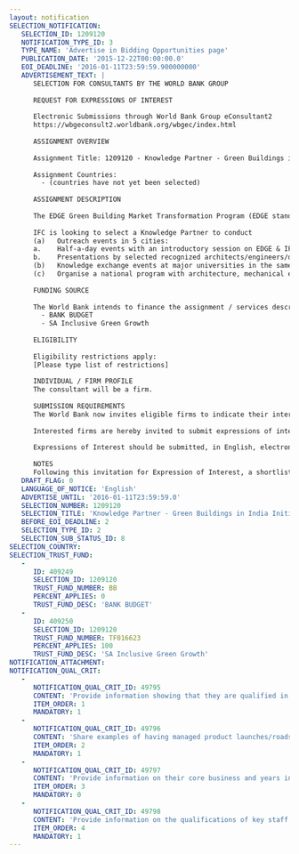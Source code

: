```yaml
---
layout: notification
SELECTION_NOTIFICATION: 
   SELECTION_ID: 1209120
   NOTIFICATION_TYPE_ID: 3
   TYPE_NAME: 'Advertise in Bidding Opportunities page'
   PUBLICATION_DATE: '2015-12-22T00:00:00.0'
   EOI_DEADLINE: '2016-01-11T23:59:59.900000000'
   ADVERTISEMENT_TEXT: |
      SELECTION FOR CONSULTANTS BY THE WORLD BANK GROUP
      
      REQUEST FOR EXPRESSIONS OF INTEREST
      
      Electronic Submissions through World Bank Group eConsultant2
      https://wbgeconsult2.worldbank.org/wbgec/index.html
      
      ASSIGNMENT OVERVIEW
      
      Assignment Title: 1209120 - Knowledge Partner - Green Buildings in India Initiative
      
      Assignment Countries:
        - (countries have not yet been selected)
      
      ASSIGNMENT DESCRIPTION
      
      The EDGE Green Building Market Transformation Program (EDGE stands for Excellence in Design for Greater Efficiencies) addresses the opportunity that exists to channel the current building boom in developing countries towards a path of lower carbon emissions and greater resource efficiency
      
      IFC is looking to select a Knowledge Partner to conduct 
      (a)	Outreach events in 5 cities:
      a.	Half-a-day events with an introductory session on EDGE & IFCs Green Building program (details to be shared at RFP stage)
      b.	Presentations by selected recognized architects/engineers/designers
      (b)	Knowledge exchange events at major universities in the same 5 cities
      (c)	Organise a national program with architecture, mechanical engineering and design students and leading architecture, MEP and design firms towards the goal of setting up an internship and career development opportunity for students. Support IFC in creating and managing the program.
      
      FUNDING SOURCE
      
      The World Bank intends to finance the assignment / services described below under the following trust fund(s):
        - BANK BUDGET
        - SA Inclusive Green Growth
      
      ELIGIBILITY
      
      Eligibility restrictions apply:
      [Please type list of restrictions]
      
      INDIVIDUAL / FIRM PROFILE
      The consultant will be a firm. 
      
      SUBMISSION REQUIREMENTS
      The World Bank now invites eligible firms to indicate their interest in providing the services.  Interested firms must provide information indicating that they are qualified to perform the services (brochures, description of similar assignments, experience in similar conditions, availability of appropriate skills among staff, etc. for firms; CV and cover letter for individuals).  Please note that the total size of all attachments should be less than 5MB.  Consultants may associate to enhance their qualifications.
      
      Interested firms are hereby invited to submit expressions of interest.
      
      Expressions of Interest should be submitted, in English, electronically through World Bank Group eTendering (https://wbgeconsult2.worldbank.org/wbgec/index.html)
      
      NOTES
      Following this invitation for Expression of Interest, a shortlist of qualified firms will be formally invited to submit proposals.  Shortlisting and selection will be subject to the availability of funding.
   DRAFT_FLAG: 0
   LANGUAGE_OF_NOTICE: 'English'
   ADVERTISE_UNTIL: '2016-01-11T23:59:59.0'
   SELECTION_NUMBER: 1209120
   SELECTION_TITLE: 'Knowledge Partner - Green Buildings in India Initiative'
   BEFORE_EOI_DEADLINE: 2
   SELECTION_TYPE_ID: 2
   SELECTION_SUB_STATUS_ID: 8
SELECTION_COUNTRY: 
SELECTION_TRUST_FUND: 
   - 
      ID: 409249
      SELECTION_ID: 1209120
      TRUST_FUND_NUMBER: BB
      PERCENT_APPLIES: 0
      TRUST_FUND_DESC: 'BANK BUDGET'
   - 
      ID: 409250
      SELECTION_ID: 1209120
      TRUST_FUND_NUMBER: TF016623
      PERCENT_APPLIES: 100
      TRUST_FUND_DESC: 'SA Inclusive Green Growth'
NOTIFICATION_ATTACHMENT: 
NOTIFICATION_QUAL_CRIT: 
   - 
      NOTIFICATION_QUAL_CRIT_ID: 49795
      CONTENT: 'Provide information showing that they are qualified in the field of the assignment (5-8 pages)'
      ITEM_ORDER: 1
      MANDATORY: 1
   - 
      NOTIFICATION_QUAL_CRIT_ID: 49796
      CONTENT: 'Share examples of having managed product launches/roadshows (upto 5 pages)'
      ITEM_ORDER: 2
      MANDATORY: 1
   - 
      NOTIFICATION_QUAL_CRIT_ID: 49797
      CONTENT: 'Provide information on their core business and years in business (upto 5 pages'
      ITEM_ORDER: 3
      MANDATORY: 0
   - 
      NOTIFICATION_QUAL_CRIT_ID: 49798
      CONTENT: 'Provide information on the qualifications of key staff.(upto 5 pages)'
      ITEM_ORDER: 4
      MANDATORY: 1
---
```


